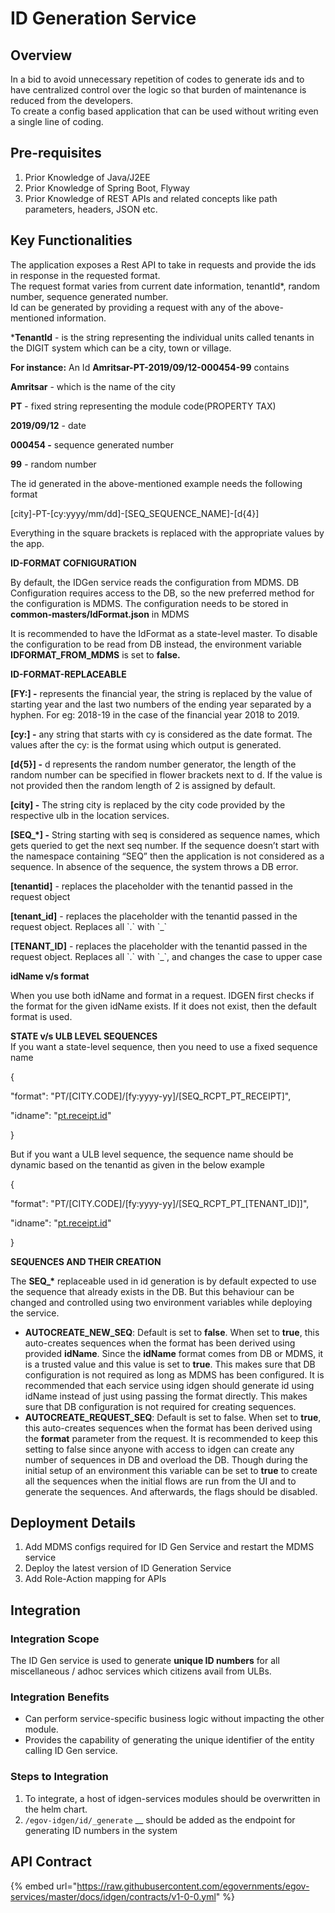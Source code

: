 # ID Generation Service

## Overview <a href="#overview" id="overview"></a>

In a bid to avoid unnecessary repetition of codes to generate ids and to have centralized control over the logic so that burden of maintenance is reduced from the developers.\
To create a config based application that can be used without writing even a single line of coding.

## Pre-requisites <a href="#pre-requisites" id="pre-requisites"></a>

1. Prior Knowledge of Java/J2EE
2. Prior Knowledge of Spring Boot, Flyway
3. Prior Knowledge of REST APIs and related concepts like path parameters, headers, JSON etc.

## Key Functionalities <a href="#key-functionalities" id="key-functionalities"></a>

The application exposes a Rest API to take in requests and provide the ids in response in the requested format.\
The request format varies from current date information, tenantId\*, random number, sequence generated number.\
Id can be generated by providing a request with any of the above-mentioned information.

\***TenantId** - is the string representing the individual units called tenants in the DIGIT system which can be a city, town or village.

**For instance:** An Id **Amritsar-PT-2019/09/12-000454-99** contains

**Amritsar** - which is the name of the city

**PT** - fixed string representing the module code(PROPERTY TAX)

**2019/09/12** - date

**000454 -** sequence generated number

**99** - random number

The id generated in the above-mentioned example needs the following format

\[city]-PT-\[cy:yyyy/mm/dd]-\[SEQ\_SEQUENCE\_NAME]-\[d{4}]

Everything in the square brackets is replaced with the appropriate values by the app.

**ID-FORMAT COFNIGURATION**

By default, the IDGen service reads the configuration from MDMS. DB Configuration requires access to the DB, so the new preferred method for the configuration is MDMS. The configuration needs to be stored in **common-masters/IdFormat.json** in MDMS

It is recommended to have the IdFormat as a state-level master. To disable the configuration to be read from DB instead, the environment variable **IDFORMAT\_FROM\_MDMS** is set to **false.**

**ID-FORMAT-REPLACEABLE**

**\[FY:] -** represents the financial year, the string is replaced by the value of starting year and the last two numbers of the ending year separated by a hyphen. For eg: 2018-19 in the case of the financial year 2018 to 2019.

**\[cy:] -** any string that starts with cy is considered as the date format. The values after the cy: is the format using which output is generated.

**\[d{5}] -** d represents the random number generator, the length of the random number can be specified in flower brackets next to d. If the value is not provided then the random length of 2 is assigned by default.

**\[city] -** The string city is replaced by the city code provided by the respective ulb in the location services.

**\[SEQ\_\*] -** String starting with seq is considered as sequence names, which gets queried to get the next seq number. If the sequence doesn’t start with the namespace containing “SEQ” then the application is not considered as a sequence. In absence of the sequence, the system throws a DB error.

**\[tenantid]** - replaces the placeholder with the tenantid passed in the request object

**\[tenant\_id]** - replaces the placeholder with the tenantid passed in the request object. Replaces all \`.\` with \`\_\`

**\[TENANT\_ID]** - replaces the placeholder with the tenantid passed in the request object. Replaces all \`.\` with \`\_\`, and changes the case to upper case

**idName v/s format**

When you use both idName and format in a request. IDGEN first checks if the format for the given idName exists. If it does not exist, then the default format is used.

**STATE v/s ULB LEVEL SEQUENCES**\
If you want a state-level sequence, then you need to use a fixed sequence name

{

"format": "PT/\[CITY.CODE]/\[fy:yyyy-yy]/\[SEQ\_RCPT\_PT\_RECEIPT]",

"idname": "[pt.receipt.id](http://pt.receipt.id)"

}

But if you want a ULB level sequence, the sequence name should be dynamic based on the tenantid as given in the below example

{

"format": "PT/\[CITY.CODE]/\[fy:yyyy-yy]/\[SEQ\_RCPT\_PT\_\[TENANT\_ID]]",

"idname": "[pt.receipt.id](http://pt.receipt.id)"

}

**SEQUENCES AND THEIR CREATION**

The **SEQ\_\*** replaceable used in id generation is by default expected to use the sequence that already exists in the DB. But this behaviour can be changed and controlled using two environment variables while deploying the service.

* **AUTOCREATE\_NEW\_SEQ**: Default is set to **false**. When set to **true**, this auto-creates sequences when the format has been derived using provided **idName**. Since the **idName** format comes from DB or MDMS, it is a trusted value and this value is set to **true**. This makes sure that DB configuration is not required as long as MDMS has been configured. It is recommended that each service using idgen should generate id using idName instead of just using passing the format directly. This makes sure that DB configuration is not required for creating sequences.
* **AUTOCREATE\_REQUEST\_SEQ**: Default is set to false. When set to **true**, this auto-creates sequences when the format has been derived using the **format** parameter from the request. It is recommended to keep this setting to false since anyone with access to idgen can create any number of sequences in DB and overload the DB. Though during the initial setup of an environment this variable can be set to **true** to create all the sequences when the initial flows are run from the UI and to generate the sequences. And afterwards, the flags should be disabled.

## Deployment Details

1. Add MDMS configs required for ID Gen Service and restart the MDMS service
2. Deploy the latest version of ID Generation Service
3. Add Role-Action mapping for APIs

## Integration <a href="#integration" id="integration"></a>

### Integration Scope <a href="#integration-scope" id="integration-scope"></a>

The ID Gen service is used to generate **unique ID numbers** for all miscellaneous / adhoc services which citizens avail from ULBs.

### Integration Benefits <a href="#integration-benefits" id="integration-benefits"></a>

* Can perform service-specific business logic without impacting the other module.
* Provides the capability of generating the unique identifier of the entity calling ID Gen service.

### Steps to Integration <a href="#steps-to-integration" id="steps-to-integration"></a>

1. To integrate, a host of idgen-services modules should be overwritten in the helm chart.
2. `/egov-idgen/id/_generate` __ should be added as the endpoint for generating ID numbers in the system

## API Contract <a href="#api-contract" id="api-contract"></a>

{% embed url="https://raw.githubusercontent.com/egovernments/egov-services/master/docs/idgen/contracts/v1-0-0.yml" %}

